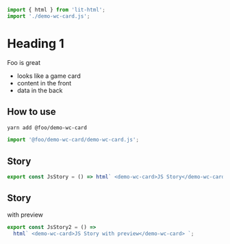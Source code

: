 ```js script
import { html } from 'lit-html';
import './demo-wc-card.js';
```

# Heading 1

Foo is great

- looks like a game card
- content in the front
- data in the back

## How to use

```bash
yarn add @foo/demo-wc-card
```

```js
import '@foo/demo-wc-card/demo-wc-card.js';
```

## Story

```js story
export const JsStory = () => html` <demo-wc-card>JS Story</demo-wc-card> `;
```

## Story

with preview

```js preview-story
export const JsStory2 = () =>
  html` <demo-wc-card>JS Story with preview</demo-wc-card> `;
```

